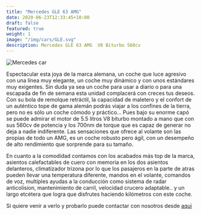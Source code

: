 ```yaml
---
title: "Mercedes GLE 63 AMG"
date: 2020-06-23T12:33:45+10:00
draft: false
featured: true
weight: 1
image: "/img/cars/GLE.svg"
description: Mercedes GLE 63 AMG  V8 Biturbo 560cv 
---
```


![Mercedes car](/img/cars/GLE.svg)




Espectacular esta joya de la marca alemana, un coche que luce agresivo con una línea muy elegante, un coche muy dinámico y con unos estándares muy exigentes. Sin duda ya sea un coche para usar a diario o para una escapada de fin de semana esta unidad complacerá con creces tus deseos.
Con su bola de remolque retráctil, la capacidad de maletero y el confort de un auténtico tope de gama alemán podrás viajar a los confines de la tierra, pero no es sólo un coche cómodo y práctico... Pues bajo su enorme capó se puede admirar el motor de 5.5 litros V8 biturbo montado a mano que con sus 560cv de potencia y los 700nm de torque que es capaz de generar no deja a nadie indiferente. Las sensaciones que ofrece al volante son las propias de todo un AMG, es un coche robusto pero ágil, con un desempeño de alto rendimiento que sorprende para su tamaño.

En cuanto a la comodidad contamos con los acabados más top de la marca, asientos calefactables de cuero con memoria en los dos asientos delanteros, climatizador trizona por lo que los pasajeros en la parte de atras pueden llevar una temperatura diferente, mandos en el volante, comandos de voz, multiples ayudas a la conducción como sistema de radar anticolision, mantenimiento de carril, velocidad crucero adaptable.. y un largo etcétera que logra que disfrutes haciendo kilómetros con este coche. 


Si quiere venir a verlo y probarlo puede contactar con nosotros desde [aqui](/contacto)